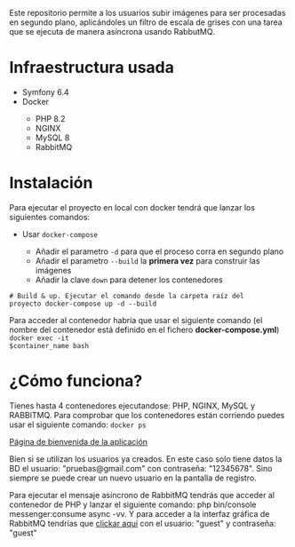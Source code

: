 Este repositorio permite a los usuarios subir imágenes para ser procesadas en segundo plano, aplicándoles un filtro de escala de grises con una tarea que se ejecuta de manera asíncrona usando RabbutMQ.

<h1>Infraestructura usada</h1>
<ul>
  <li>Symfony 6.4</li>
  <li>Docker</li>
  <ul>
    <li>PHP 8.2</li>
    <li>NGINX</li>
    <li>MySQL 8</li>
    <li>RabbitMQ</li>
  </ul>
</ul>

<h1>Instalación</h1>
Para ejecutar el proyecto en local con docker tendrá que lanzar los siguientes comandos:
<ul>
  <li>Usar <code>docker-compose</code></li>
  <ul>
    <li>Añadir el parametro <code>-d</code> para que el proceso corra en segundo plano</li>
    <li>Añadir el parametro <code>--build</code> la <strong>primera vez</strong> para construir las imágenes</li>
    <li>Añadir la clave <code>down</code> para detener los contenedores</li>
  </ul>
</ul>

<code># Build & up. Ejecutar el comando desde la carpeta raíz del proyecto
docker-compose up -d --build
</code>

Para acceder al contenedor habría que usar el siguiente comando (el nombre del contenedor está definido en el fichero <strong>docker-compose.yml</strong>)
<code>docker exec -it $container_name bash</code>

<h1>¿Cómo funciona?</h1>
Tienes hasta 4 contenedores ejecutandose: PHP, NGINX, MySQL y RABBITMQ. Para comprobar que los contenedores están corriendo puedes usar el siguiente comando:
<code>docker ps</code>
<p><a href="http://localhost/login">Página de bienvenida de la aplicación</a></p>
<p>Bien si se utilizan los usuarios ya creados. En este caso solo tiene datos la BD el usuario: "pruebas@gmail.com" con contraseña: "12345678". Sino siempre se puede crear un nuevo usuario en 
la pantalla de registro.</p>
<p>Para ejecutar el mensaje asíncrono de RabbitMQ tendrás que acceder al contenedor de PHP y lanzar el siguiente comando: php bin/console messenger:consume async -vv. Y para acceder
a la interfaz gráfica de RabbitMQ tendrías que <a href="http://localhost:15672">clickar aquí</a> con el usuario: "guest" y contraseña: "guest"</p>
